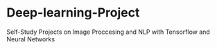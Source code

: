 # Deep-learning-Project
Self-Study Projects on Image Proccesing and NLP with Tensorflow and Neural Networks
